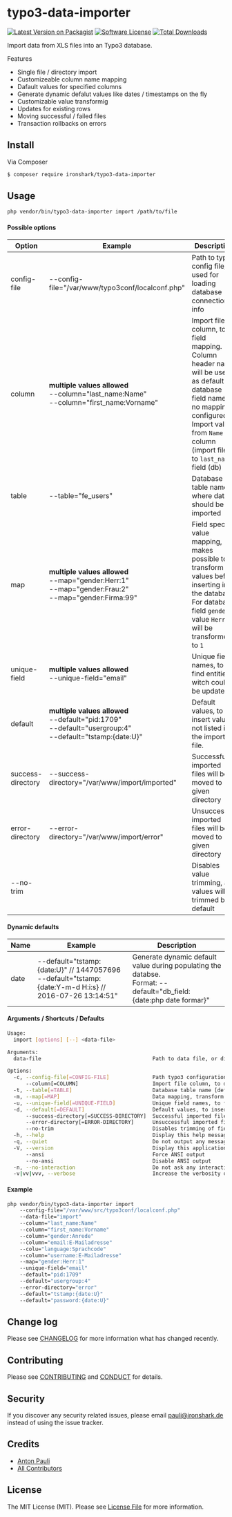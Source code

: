 # typo3-data-importer

[![Latest Version on Packagist][ico-version]][link-packagist]
[![Software License][ico-license]](LICENSE.md)
[![Total Downloads][ico-downloads]][link-downloads]

Import data from XLS files into an Typo3 database.

Features

* Single file / directory import
* Customizeable column name mapping
* Dafault values for specified columns
* Generate dynamic defalut values like dates / timestamps on the fly
* Customizable value transformig
* Updates for existing rows
* Moving successful / failed files
* Transaction rollbacks on errors

## Install

Via Composer

``` bash
$ composer require ironshark/typo3-data-importer
```

## Usage

```bash
php vendor/bin/typo3-data-importer import /path/to/file
```

#### Possible options
| Option            | Example                                                                                                          | Description                                                                                                                                                                                                         |
|-------------------|------------------------------------------------------------------------------------------------------------------|---------------------------------------------------------------------------------------------------------------------------------------------------------------------------------------------------------------------|
| config-file       | --config-file="/var/www/typo3conf/localconf.php"                                                                 | Path to typo3 config file, used for loading database connection info                                                                                                                                                |
| column            | **multiple values allowed**<br> --column="last_name:Name"<br> --column="first_name:Vorname"                      | Import file column, to db field mapping.<br> Column header name will be used as default database field name, if no mapping configured.<br> Import values from `Name` column (import file) to `last_name` field (db) |
| table             | --table="fe_users"                                                                                               | Database table name, where data should be imported                                                                                                                                                                  |
| map               | **multiple values allowed**<br> --map="gender:Herr:1"<br> --map="gender:Frau:2"<br> --map="gender:Firma:99"      | Field specific value mapping, makes possible to transform values before inserting into the database.<br> For database field `gender` value `Herr` will be transformed to `1`                                        |
| unique-field      | **multiple values allowed**<br> --unique-field="email"                                                           | Unique field names, to find entities witch could be updated                                                                                                                                                         |
| default           | **multiple values allowed**<br> --default="pid:1709"<br> --default="usergroup:4"<br> --default="tstamp:{date:U}" | Default values, to insert values not listed in the import file.                                                                                                                                                     |
| success-directory | --success-directory="/var/www/import/imported"                                                                   | Successful imported files will be moved to given directory                                                                                                                                                          |
| error-directory   | --error-directory="/var/www/import/error"                                                                        | Unsuccessful imported files will be moved to given directory                                                                                                                                                        |
| --no-trim         |                                                                                                                  | Disables value trimming, all values will be trimmed by default                                                                                                                                                      |

#### Dynamic defaults

|Name|Example|Description|
|----|-------|-----------|
|date|--default="tstamp:{date:U}" // 1447057696<br>--default="tstamp:{date:Y-m-d H:i:s} // 2016-07-26 13:14:51"|Generate dynamic default value during populating the databse.<br>Format: --default="db_field:{date:php date formar}"| 

#### Arguments / Shortcuts / Defaults
```bash
Usage:
  import [options] [--] <data-file>

Arguments:
  data-file                                    Path to data file, or directory with files to be imported.

Options:
  -c, --config-file[=CONFIG-FILE]              Path typo3 configuration file, db configs fill be loaded from this file. [default: false]
      --column[=COLUMN]                        Import file column, to db field mapping in following format db_field:ImportFileColumn (multiple values allowed)
  -t, --table[=TABLE]                          Database table name [default: "fe_users"]
  -m, --map[=MAP]                              Data mapping, transform imported values before inserting in database: "column:source_value:target_value" e.g "gender:Herr:1" (multiple values allowed)
  -u, --unique-field[=UNIQUE-FIELD]            Unique field names, to find entities witch could be updated (multiple values allowed)
  -d, --default[=DEFAULT]                      Default values, to insert some values not listed in the import file. (multiple values allowed)
      --success-directory[=SUCCESS-DIRECTORY]  Successful imported files will be moved to given directory if option is set.
      --error-directory[=ERROR-DIRECTORY]      Unsuccessful imported files will be moved to given directory if option is set.
      --no-trim                                Disables trimming of field values.
  -h, --help                                   Display this help message
  -q, --quiet                                  Do not output any message
  -V, --version                                Display this application version
      --ansi                                   Force ANSI output
      --no-ansi                                Disable ANSI output
  -n, --no-interaction                         Do not ask any interactive question
  -v|vv|vvv, --verbose                         Increase the verbosity of messages: 1 for normal output, 2 for more verbose output and 3 for debug
```

#### Example
```bash
php vendor/bin/typo3-data-importer import
    --config-file="/var/www/src/typo3conf/localconf.php"
    --data-file="import"
    --column="last_name:Name"
    --column="first_name:Vorname"
    --column="gender:Anrede"
    --column="email:E-Mailadresse"
    --colu="language:Sprachcode"
    --column="username:E-Mailadresse"
    --map="gender:Herr:1"
    --unique-field="email"
    --default="pid:1709"
    --default="usergroup:4"
    --error-directory="error"
    --default="tstamp:{date:U}"
    --default="password:{date:U}"
```



## Change log

Please see [CHANGELOG](CHANGELOG.md) for more information what has changed recently.

## Contributing

Please see [CONTRIBUTING](CONTRIBUTING.md) and [CONDUCT](CONDUCT.md) for details.

## Security

If you discover any security related issues, please email pauli@ironshark.de instead of using the issue tracker.

## Credits

- [Anton Pauli][link-author]
- [All Contributors][link-contributors]

## License

The MIT License (MIT). Please see [License File](LICENSE.md) for more information.

[ico-version]: https://img.shields.io/packagist/v/ironshark/typo3-data-importer.svg?style=flat-square
[ico-license]: https://img.shields.io/badge/license-MIT-brightgreen.svg?style=flat-square
[ico-travis]: https://img.shields.io/travis/ironshark/typo3-data-importer/master.svg?style=flat-square
[ico-scrutinizer]: https://img.shields.io/scrutinizer/coverage/g/ironshark/typo3-data-importer.svg?style=flat-square
[ico-code-quality]: https://img.shields.io/scrutinizer/g/ironshark/typo3-data-importer.svg?style=flat-square
[ico-downloads]: https://img.shields.io/packagist/dt/ironshark/typo3-data-importer.svg?style=flat-square

[link-packagist]: https://packagist.org/packages/ironshark/typo3-data-importer
[link-travis]: https://travis-ci.org/ironshark/typo3-data-importer
[link-scrutinizer]: https://scrutinizer-ci.com/g/ironshark/typo3-data-importer/code-structure
[link-code-quality]: https://scrutinizer-ci.com/g/ironshark/typo3-data-importer
[link-downloads]: https://packagist.org/packages/ironshark/typo3-data-importer
[link-author]: https://github.com/TUNER88
[link-contributors]: ../../contributors
